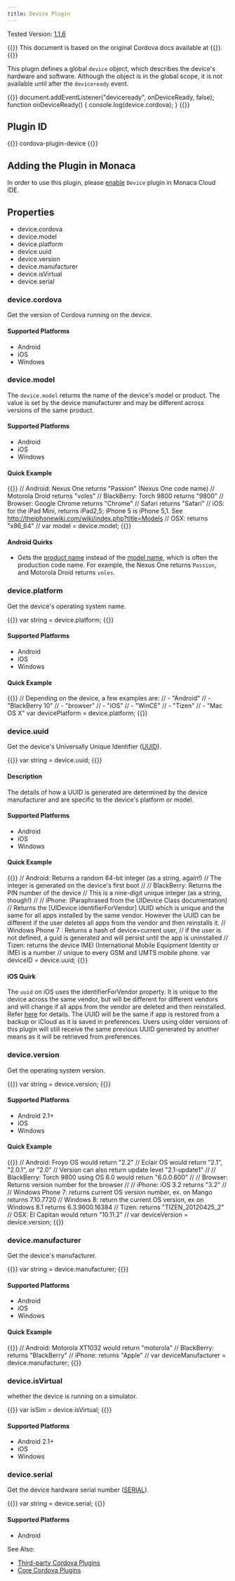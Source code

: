 ```yaml
---
title: Device Plugin
---
```


Tested Version: [1.1.6](https://github.com/apache/cordova-plugin-device/releases/tag/1.1.6)

{{<note>}}
This document is based on the original Cordova docs available at {{<link title="Cordova Docs" href="https://github.com/apache/cordova-plugin-device">}}.
{{</note>}}

This plugin defines a global `device` object, which describes the
device's hardware and software. Although the object is in the global
scope, it is not available until after the `deviceready` event.

{{<highlight javascript>}}
document.addEventListener("deviceready", onDeviceReady, false);
function onDeviceReady() {
    console.log(device.cordova);
}
{{</highlight>}}

Plugin ID
---------

{{<syntax>}}
cordova-plugin-device
{{</syntax>}}

Adding the Plugin in Monaca
---------------------------

In order to use this plugin, please [enable](/en/products_guide/monaca_ide/dependencies/cordova_plugin/#add-plugins) `Device`
plugin in Monaca Cloud IDE.

Properties
----------

-   device.cordova
-   device.model
-   device.platform
-   device.uuid
-   device.version
-   device.manufacturer
-   device.isVirtual
-   device.serial

### device.cordova

Get the version of Cordova running on the device.

#### Supported Platforms

-   Android
-   iOS
-   Windows

### device.model

The `device.model` returns the name of the device's model or product.
The value is set by the device manufacturer and may be different across
versions of the same product.

#### Supported Platforms

-   Android
-   iOS
-   Windows

#### Quick Example

{{<highlight javascript>}}
// Android:    Nexus One       returns "Passion" (Nexus One code name)
//             Motorola Droid  returns "voles"
// BlackBerry: Torch 9800      returns "9800"
// Browser:    Google Chrome   returns "Chrome"
//             Safari          returns "Safari"
// iOS:     for the iPad Mini, returns iPad2,5; iPhone 5 is iPhone 5,1. See http://theiphonewiki.com/wiki/index.php?title=Models
// OSX:                        returns "x86_64"
//
var model = device.model;
{{</highlight>}}

#### Android Quirks

-   Gets the [product
    name](http://developer.android.com/reference/android/os/Build.html#PRODUCT)
    instead of the [model
    name](http://developer.android.com/reference/android/os/Build.html#MODEL),
    which is often the production code name. For example, the Nexus One
    returns `Passion`, and Motorola Droid returns `voles`.

### device.platform

Get the device's operating system name.

{{<highlight javascript>}}
var string = device.platform;
{{</highlight>}}

#### Supported Platforms

-   Android
-   iOS
-   Windows

#### Quick Example

{{<highlight javascript>}}
// Depending on the device, a few examples are:
//   - "Android"
//   - "BlackBerry 10"
//   - "browser"
//   - "iOS"
//   - "WinCE"
//   - "Tizen"
//   - "Mac OS X"
var devicePlatform = device.platform;
{{</highlight>}}

### device.uuid

Get the device's Universally Unique Identifier
([UUID](http://en.wikipedia.org/wiki/Universally_Unique_Identifier)).

{{<highlight javascript>}}
var string = device.uuid;
{{</highlight>}}

#### Description

The details of how a UUID is generated are determined by the device
manufacturer and are specific to the device's platform or model.

#### Supported Platforms

-   Android
-   iOS
-   Windows

#### Quick Example

{{<highlight javascript>}}
// Android: Returns a random 64-bit integer (as a string, again!)
//          The integer is generated on the device's first boot
//
// BlackBerry: Returns the PIN number of the device
//             This is a nine-digit unique integer (as a string, though!)
//
// iPhone: (Paraphrased from the UIDevice Class documentation)
//         Returns the [UIDevice identifierForVendor] UUID which is unique and the same for all apps installed by the same vendor. However the UUID can be different if the user deletes all apps from the vendor and then reinstalls it.
// Windows Phone 7 : Returns a hash of device+current user,
// if the user is not defined, a guid is generated and will persist until the app is uninstalled
// Tizen: returns the device IMEI (International Mobile Equipment Identity or IMEI is a number
// unique to every GSM and UMTS mobile phone.
var deviceID = device.uuid;
{{</highlight>}}

#### iOS Quirk

The `uuid` on iOS uses the identifierForVendor property. It is unique to
the device across the same vendor, but will be different for different
vendors and will change if all apps from the vendor are deleted and then
reinstalled. Refer
[here](https://developer.apple.com/library/ios/documentation/UIKit/Reference/UIDevice_Class/#//apple_ref/occ/instp/UIDevice/identifierForVendor)
for details. The UUID will be the same if app is restored from a backup
or iCloud as it is saved in preferences. Users using older versions of
this plugin will still receive the same previous UUID generated by
another means as it will be retrieved from preferences.

### device.version

Get the operating system version.

{{<highlight javascript>}}
var string = device.version;
{{</highlight>}}

#### Supported Platforms

-   Android 2.1+
-   iOS
-   Windows

#### Quick Example

{{<highlight javascript>}}
// Android:    Froyo OS would return "2.2"
//             Eclair OS would return "2.1", "2.0.1", or "2.0"
//             Version can also return update level "2.1-update1"
//
// BlackBerry: Torch 9800 using OS 6.0 would return "6.0.0.600"
//
// Browser:    Returns version number for the browser
//
// iPhone:     iOS 3.2 returns "3.2"
//
// Windows Phone 7: returns current OS version number, ex. on Mango returns 7.10.7720
// Windows 8: return the current OS version, ex on Windows 8.1 returns 6.3.9600.16384
// Tizen: returns "TIZEN_20120425_2"
// OSX:        El Capitan would return "10.11.2"
//
var deviceVersion = device.version;
{{</highlight>}}

### device.manufacturer

Get the device's manufacturer.

{{<highlight javascript>}}
var string = device.manufacturer;
{{</highlight>}}

#### Supported Platforms

-   Android
-   iOS
-   Windows

#### Quick Example

{{<highlight javascript>}}
// Android:    Motorola XT1032 would return "motorola"
// BlackBerry: returns "BlackBerry"
// iPhone:     returns "Apple"
//
var deviceManufacturer = device.manufacturer;
{{</highlight>}}

### device.isVirtual

whether the device is running on a simulator.

{{<highlight javascript>}}
var isSim = device.isVirtual;
{{</highlight>}}

#### Supported Platforms

-   Android 2.1+
-   iOS
-   Windows

### device.serial

Get the device hardware serial number
([SERIAL](http://developer.android.com/reference/android/os/Build.html#SERIAL)).

{{<highlight javascript>}}
var string = device.serial;
{{</highlight>}}

#### Supported Platforms

-   Android

See Also:

- [Third-party Cordova Plugins](../../third_party_phonegap)
- [Core Cordova Plugins](../../cordova_6.5)
